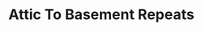 ---
title: "Attic To Basement Repeats"
url: /tonawanda/attic-to-basement-repeats/
shop: Gebrauchtwaren
---